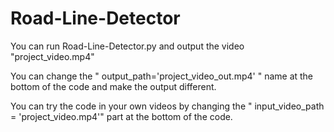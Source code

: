 # Road-Line-Detector

You can run Road-Line-Detector.py and output the video "project_video.mp4"

You can change the " output_path='project_video_out.mp4' " name at the bottom of the code and make the output different.

You can try the code in your own videos by changing the " input_video_path = 'project_video.mp4'" part at the bottom of the code.
